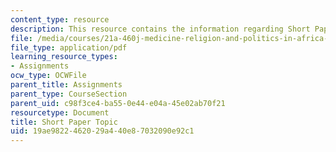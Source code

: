 ```yaml
---
content_type: resource
description: This resource contains the information regarding Short Paper Topic.
file: /media/courses/21a-460j-medicine-religion-and-politics-in-africa-and-the-african-diaspora-spring-2005/19ae9822462029a440e87032090e92c1_MIT21A_460JS05_srt_pap3_5.pdf
file_type: application/pdf
learning_resource_types:
- Assignments
ocw_type: OCWFile
parent_title: Assignments
parent_type: CourseSection
parent_uid: c98f3ce4-ba55-0e44-e04a-45e02ab70f21
resourcetype: Document
title: Short Paper Topic
uid: 19ae9822-4620-29a4-40e8-7032090e92c1
---
```

